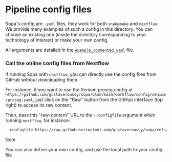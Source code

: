 # Pipeline config files

Sopa's config are `.yaml` files, they work for both `snakemake` and `nextflow`. We provide many examples of such a config in this directory.
You can choose an existing one (inside the directory corresponding to your technology of interest) or make your own config.

All arguments are detailed in the [`example_commented.yaml`](https://github.com/gustaveroussy/sopa/blob/main/workflow/config/example_commented.yaml) file.

### Call the online config files from Nextflow

If running Sopa with `nextflow`, you can directly use the config files from GitHub without downloading them.

For instance, if you want to use the Xenium proseg config at `https://github.com/gustaveroussy/sopa/blob/main/workflow/config/xenium/proseg.yaml`, just click on the "Raw" button from the GitHub interface (top right) to access its raw content.

Then, pass this "raw-content" URL to the `--configfile` argument when running `nextflow`, for instance:

```sh
--configfile https://raw.githubusercontent.com/gustaveroussy/sopa/refs/heads/main/workflow/config/xenium/proseg.yaml
```

> [!NOTE]
> You can also define your own config, and use the local path to your config file
